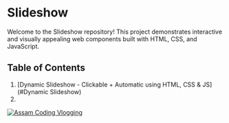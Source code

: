 # Slideshow
Welcome to the Slideshow repository! This project demonstrates interactive and visually appealing web components built with HTML, CSS, and JavaScript.

## Table of Contents
1. [Dynamic Slideshow - Clickable + Automatic using HTML, CSS & JS](#Dynamic Slideshow)
2. 




[![Assam Coding Vlogging](https://via.placeholder.com/150x150.png?text=YouTube+Logo)](https://www.youtube.com/@AssamCodingVlogging)

